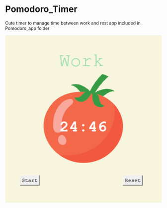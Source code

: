 # Pomodoro_Timer
Cute timer to manage time between work and rest
app included in Pomodoro_app folder

<img src="app.PNG">
